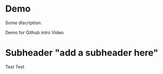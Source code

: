 # Demo

Some discription:

Demo for Github intro Video

# Subheader "add a subheader here"
Test Test